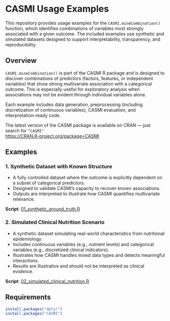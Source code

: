 # CASMI Usage Examples

This repository provides usage examples for the `CASMI.mineCombination()` function, which identifies combinations of variables most strongly associated with a given outcome. The included examples use synthetic and simulated datasets designed to support interpretability, transparency, and reproducibility.

## Overview

`CASMI.mineCombination()` is part of the CASMI R package and is designed to discover combinations of predictors (factors, features, or independent variables) that show strong multivariate association with a categorical outcome. This is especially useful for exploratory analysis when associations may not be evident through individual variables alone.

Each example includes data generation, preprocessing (including discretization of continuous variables), CASMI evaluation, and interpretation-ready code.

The latest version of the CASMI package is available on CRAN — just search for `"CASMI"`  
https://CRAN.R-project.org/package=CASMI

## Examples

### 1. Synthetic Dataset with Known Structure

- A fully controlled dataset where the outcome is explicitly dependent on a subset of categorical predictors.
- Designed to validate CASMI’s capacity to recover known associations.
- Outputs are interpreted to illustrate how CASMI quantifies multivariate relevance.

**Script**: [01_synthetic_ground_truth.R](./01_synthetic_ground_truth.R)

### 2. Simulated Clinical Nutrition Scenario

- A synthetic dataset simulating real-world characteristics from nutritional epidemiology.
- Includes continuous variables (e.g., nutrient levels) and categorical variables (e.g., discretized clinical indicators).
- Illustrates how CASMI handles mixed data types and detects meaningful interactions.
- Results are illustrative and should not be interpreted as clinical evidence.

**Script**: [02_simulated_clinical_nutrition.R](./02_simulated_clinical_nutrition.R)

## Requirements

```r
install.packages("dplyr")
install.packages("CASMI")
